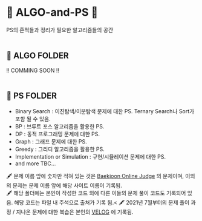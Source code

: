 # 💾 ALGO-and-PS 💾
PS의 흔적들과 정리가 필요한 알고리즘들의 공간
<br><br>
## 📁 ALGO FOLDER 
‼ COMMING SOON ‼
<br><br>
## 📂 PS FOLDER
- Binary Search : 이진탐색/이분탐색 문제에 대한 PS. Ternary Search나 Sort가 포함 될 수 있음.
- BP : 브루트 포스 알고리즘을 활용한 PS.
- DP : 동적 프로그래밍 문제에 대한 PS.
- Graph : 그래프 문제에 대한 PS.
- Greedy : 그리디 알고리즘을 활용한 PS.
- Implementation or Simulation : 구현/시뮬레이션 문제에 대한 PS. 
- and more TBC...

🖋 문제 이름 앞에 숫자만 적혀 있는 것은 [Baekjoon Online Judge](https://www.acmicpc.net/) 의 문제이며, 이외의 문제는 문제 이름 앞에 해당 사이트 이름이 기록됨.<br>
🖋 해당 폴더에는 본인이 작성한 코드 외에 다른 이들의 문제 풀이 코드도 기록되어 있음. 해당 코드는 파일 내 주석으로 출처가 기록 됨.<
🖋 2021년 7월부터의 문제 풀이 과정 / 지나온 문제에 대한 복습은 본인의 [VELOG](https://velog.io/@charming9871/series/Algorithms) 에 기록됨.
